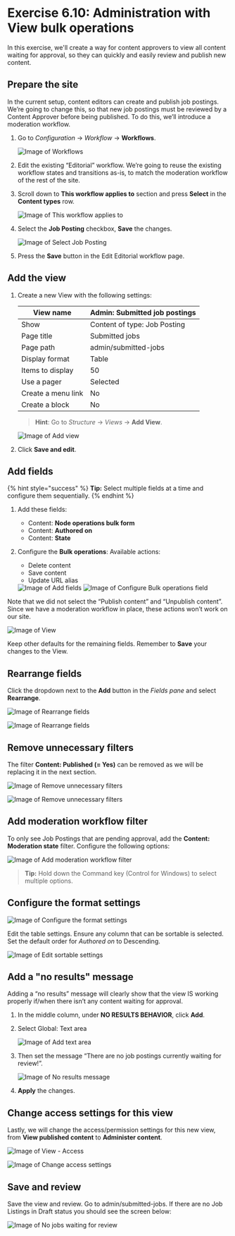 # Exercise 6.10: Administration with View bulk operations

In this exercise, we'll create a way for content approvers to view all content waiting for approval, so they can quickly and easily review and publish new content.

## Prepare the site

In the current setup, content editors can create and publish job postings. We’re going to change this, so that new job postings must be reviewed by a Content Approver before being published. To do this, we’ll introduce a moderation workflow.

1.  Go to _Configuration_ → _Workflow_ → **Workflows**.

    <img src="../.gitbook/assets/Ex-6-10-Workflows-1.png" alt="Image of Workflows" data-size="original">
2. Edit the existing “Editorial” workflow. We’re going to reuse the existing workflow states and transitions as-is, to match the moderation workflow of the rest of the site.
3.  Scroll down to **This workflow applies to** section and press **Select** in the **Content types** row.

    <img src="../.gitbook/assets/Ex-6-10-Workflows-2.png" alt="Image of This workflow applies to" data-size="original">
4.  Select the **Job Posting** checkbox, **Save** the changes.

    <img src="../.gitbook/assets/Ex-6-10-Workflows-3.png" alt="Image of Select Job Posting" data-size="original">
5. Press the **Save** button in the Edit Editorial workflow page.

## Add the view

1.  Create a new View with the following settings:

    | View name          | Admin: Submitted job postings |
    | ------------------ | ----------------------------- |
    | Show               | Content of type: Job Posting  |
    | Page title         | Submitted jobs                |
    | Page path          | admin/submitted-jobs          |
    | Display format     | Table                         |
    | Items to display   | 50                            |
    | Use a pager        | Selected                      |
    | Create a menu link | No                            |
    | Create a block     | No                            |

    > **Hint**: Go to _Structure_ → _Views_ → **Add View**.

    <img src="../.gitbook/assets/Ex-6-10-Workflows-4.png" alt="Image of Add view" data-size="original">
2. Click **Save and edit**.

## Add fields

{% hint style="success" %}
**Tip:** Select multiple fields at a time and configure them sequentially.
{% endhint %}

1. Add these fields:
   * Content: **Node operations bulk form**
   * Content: **Authored on**
   * Content: **State**
2.  Configure the **Bulk operations**: Available actions:

    * Delete content
    * Save content
    * Update URL alias

    <img src="../.gitbook/assets/Ex-6-10-Workflows-5.png" alt="Image of Add fields" data-size="original">

    <img src="../.gitbook/assets/Ex-6-10-Workflows-6.png" alt="Image of Configure Bulk operations field" data-size="original">

Note that we did not select the “Publish content” and “Unpublish content”. Since we have a moderation workflow in place, these actions won’t work on our site.

![Image of View](../.gitbook/assets/Ex-6-10-Workflows-7.png)

Keep other defaults for the remaining fields. Remember to **Save** your changes to the View.

## Rearrange fields

Click the dropdown next to the **Add** button in the _Fields pane_ and select **Rearrange**.

![Image of Rearrange fields](../.gitbook/assets/Ex-6-10-Workflows-8.png)

![Image of Rearrange fields](../.gitbook/assets/Ex-6-10-Workflows-9.png)

## Remove unnecessary filters

The filter **Content: Published (= Yes)** can be removed as we will be replacing it in the next section.

![Image of Remove unnecessary filters](../.gitbook/assets/Ex-6-10-Workflows-10.png)

![Image of Remove unnecessary filters](../.gitbook/assets/Ex-6-10-Workflows-11.png)

## Add moderation workflow filter

To only see Job Postings that are pending approval, add the **Content: Moderation state** filter. Configure the following options:

![Image of Add moderation workflow filter](../.gitbook/assets/Ex-6-10-Workflows-13.png)

> **Tip:** Hold down the Command key (Control for Windows) to select multiple options.

## Configure the format settings

![Image of Configure the format settings](../.gitbook/assets/Ex-6-10-Workflows-14.png)

Edit the table settings. Ensure any column that can be sortable is selected. Set the default order for _Authored on_ to Descending.

![Image of Edit sortable settings](../.gitbook/assets/Ex-6-10-Workflows-15.png)

## Add a "no results" message

Adding a “no results” message will clearly show that the view IS working properly if/when there isn’t any content waiting for approval.

1. In the middle column, under **NO RESULTS BEHAVIOR**, click **Add**.
2.  Select Global: Text area

    <img src="../.gitbook/assets/Ex-6-10-Workflows-16.png" alt="Image of Add text area" data-size="original">
3.  Then set the message “There are no job postings currently waiting for review!”.

    <img src="../.gitbook/assets/Ex-6-10-Workflows-17.png" alt="Image of No results message" data-size="original">
4. **Apply** the changes.

## Change access settings for this view

Lastly, we will change the access/permission settings for this new view, from **View published content** to **Administer content**.

![Image of View - Access](../.gitbook/assets/Ex-6-10-Workflows-18.png)

![Image of Change access settings](../.gitbook/assets/Ex-6-10-Workflows-19.png)

## Save and review

Save the view and review. Go to admin/submitted-jobs. If there are no Job Listings in Draft status you should see the screen below:

![Image of No jobs waiting for review](../.gitbook/assets/Ex-6-10-Workflows-20.png)

